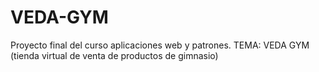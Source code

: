 # VEDA-GYM
Proyecto final del curso aplicaciones web y patrones. TEMA: VEDA GYM (tienda virtual de venta de productos de gimnasio)
